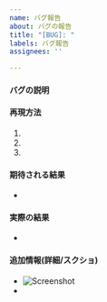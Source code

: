 ```yaml
---
name: バグ報告
about: バグの報告
title: "[BUG]: "
labels: バグ報告
assignees: ''

---
```


#### バグの説明

#### 再現方法

1. 
2. 
3. 

#### 期待される結果

- 

#### 実際の結果

- 

#### 追加情報(詳細/スクショ)

- ![Screenshot]()
- 
